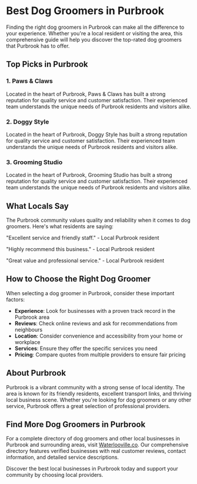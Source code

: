 # Best Dog Groomers in Purbrook

Finding the right dog groomers in Purbrook can make all the difference to your experience. Whether you're a local resident or visiting the area, this comprehensive guide will help you discover the top-rated dog groomers that Purbrook has to offer.

## Top Picks in Purbrook

### 1. Paws & Claws
Located in the heart of Purbrook, Paws & Claws has built a strong reputation for quality service and customer satisfaction. Their experienced team understands the unique needs of Purbrook residents and visitors alike.

### 2. Doggy Style
Located in the heart of Purbrook, Doggy Style has built a strong reputation for quality service and customer satisfaction. Their experienced team understands the unique needs of Purbrook residents and visitors alike.

### 3. Grooming Studio
Located in the heart of Purbrook, Grooming Studio has built a strong reputation for quality service and customer satisfaction. Their experienced team understands the unique needs of Purbrook residents and visitors alike.

## What Locals Say

The Purbrook community values quality and reliability when it comes to dog groomers. Here's what residents are saying:

"Excellent service and friendly staff." - Local Purbrook resident

"Highly recommend this business." - Local Purbrook resident

"Great value and professional service." - Local Purbrook resident

## How to Choose the Right Dog Groomer

When selecting a dog groomer in Purbrook, consider these important factors:

- **Experience**: Look for businesses with a proven track record in the Purbrook area
- **Reviews**: Check online reviews and ask for recommendations from neighbours
- **Location**: Consider convenience and accessibility from your home or workplace
- **Services**: Ensure they offer the specific services you need
- **Pricing**: Compare quotes from multiple providers to ensure fair pricing

## About Purbrook

Purbrook is a vibrant community with a strong sense of local identity. The area is known for its friendly residents, excellent transport links, and thriving local business scene. Whether you're looking for dog groomers or any other service, Purbrook offers a great selection of professional providers.

## Find More Dog Groomers in Purbrook

For a complete directory of dog groomers and other local businesses in Purbrook and surrounding areas, visit [Waterlooville.co](https://waterlooville.co). Our comprehensive directory features verified businesses with real customer reviews, contact information, and detailed service descriptions.

Discover the best local businesses in Purbrook today and support your community by choosing local providers.

